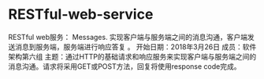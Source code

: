 # RESTful-web-service
RESTful web服务： Messages. 实现客户端与服务端之间的消息沟通，客户端发送消息到服务端，服务端进行响应答复 。
开始日期：2018年3月26日
成员：软件架构第六组
主题：通过HTTP的基础请求和响应服务来实现客户端与服务端之间的消息沟通。请求将采用GET或POST方法，回复将使用response code完成。
